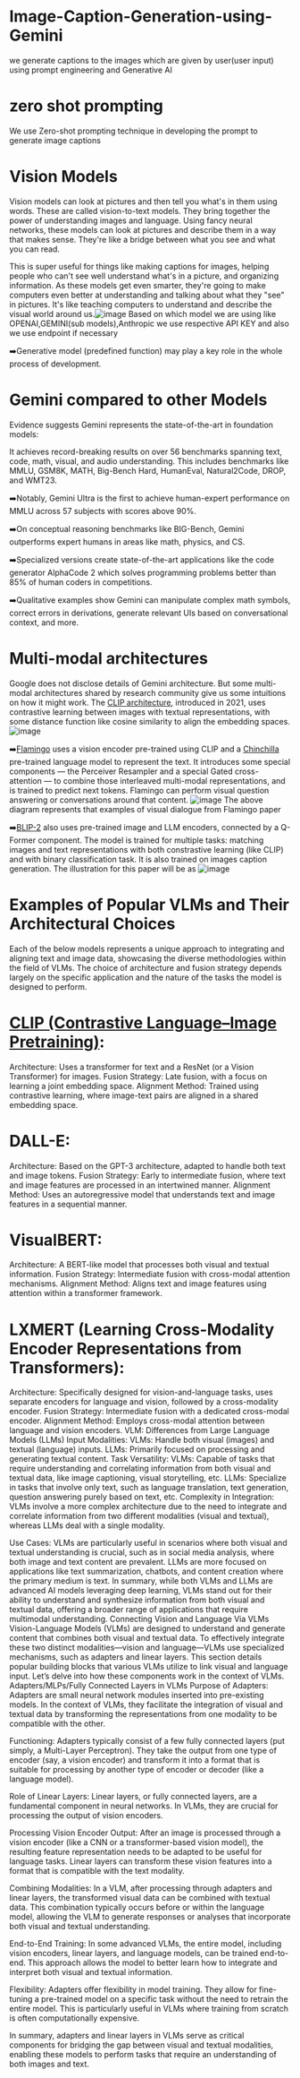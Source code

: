 # Image-Caption-Generation-using-Gemini
we generate captions to the images which are given by user(user input) using prompt engineering and Generative AI
# zero shot prompting
We use Zero-shot prompting technique in developing the prompt to generate image captions
# Vision Models
Vision models can look at pictures and then tell you what's in them using words. These are called vision-to-text models. They bring together the power of understanding images and language. Using fancy neural networks, these models can look at pictures and describe them in a way that makes sense. They're like a bridge between what you see and what you can read.

This is super useful for things like making captions for images, helping people who can't see well understand what's in a picture, and organizing information. As these models get even smarter, they're going to make computers even better at understanding and talking about what they "see" in pictures. It's like teaching computers to understand and describe the visual world around us.![image](https://github.com/Pavansomisetty21/Image-Caption-Generation-using-Gemini/assets/110320361/b8b48459-ecfb-42eb-b379-e82543a8334f)
Based on which model we are using like OPENAI,GEMINI(sub models),Anthropic we use respective API KEY and also we use endpoint if necessary 

➡️Generative model (predefined function) may play a key role in the whole process of development.
# Gemini compared to other Models
Evidence suggests Gemini represents the state-of-the-art in foundation models:

It achieves record-breaking results on over 56 benchmarks spanning text, code, math, visual, and audio understanding. This includes benchmarks like MMLU, GSM8K, MATH, Big-Bench Hard, HumanEval, Natural2Code, DROP, and WMT23.

➡️Notably, Gemini Ultra is the first to achieve human-expert performance on MMLU across 57 subjects with scores above 90%.

➡️On conceptual reasoning benchmarks like BIG-Bench, Gemini outperforms expert humans in areas like math, physics, and CS.

➡️Specialized versions create state-of-the-art applications like the code generator AlphaCode 2 which solves programming problems better than 85% of human coders in competitions.

➡️Qualitative examples show Gemini can manipulate complex math symbols, correct errors in derivations, generate relevant UIs based on conversational context, and more.
# Multi-modal architectures
Google does not disclose details of Gemini architecture. But some multi-modal architectures shared by research community give us some intuitions on how it might work.
The [CLIP architecture](https://openai.com/research/clip), introduced in 2021, uses contrastive learning between images with textual representations, with some distance function like cosine similarity to align the embedding spaces.
![image](https://github.com/Pavansomisetty21/Image-Caption-Generation-using-Gemini/assets/110320361/936ee54f-8143-4971-ae23-c75625ee545f)

➡️[Flamingo](https://arxiv.org/abs/2204.14198) uses a vision encoder pre-trained using CLIP and a [Chinchilla](https://arxiv.org/abs/2203.15556) pre-trained language model to represent the text. It introduces some special components — the Perceiver Resampler and a special Gated cross-attention — to combine those interleaved multi-modal representations, and is trained to predict next tokens. Flamingo can perform visual question answering or conversations around that content.
![image](https://github.com/Pavansomisetty21/Image-Caption-Generation-using-Gemini/assets/110320361/99b19882-8e9f-4ee7-abbf-cdfae495f99c)
The above diagram represents that examples of visual dialogue from Flamingo paper

➡️[BLIP-2](https://arxiv.org/abs/2301.12597) also uses pre-trained image and LLM encoders, connected by a Q-Former component. The model is trained for multiple tasks: matching images and text representations with both constrastive learning (like CLIP) and with binary classification task. It is also trained on images caption generation.
The illustration for this paper will be as ![image](https://github.com/Pavansomisetty21/Image-Caption-Generation-using-Gemini/assets/110320361/73ac1ea8-9778-48e6-8f8d-f0c3516f5afe)
# Examples of Popular VLMs and Their Architectural Choices
Each of the below models represents a unique approach to integrating and aligning text and image data, showcasing the diverse methodologies within the field of VLMs. The choice of architecture and fusion strategy depends largely on the specific application and the nature of the tasks the model is designed to perform.
# [CLIP (Contrastive Language–Image Pretraining)](https://openai.com/research/clip):
Architecture: Uses a transformer for text and a ResNet (or a Vision Transformer) for images.
Fusion Strategy: Late fusion, with a focus on learning a joint embedding space.
Alignment Method: Trained using contrastive learning, where image-text pairs are aligned in a shared embedding space.
# DALL-E:
Architecture: Based on the GPT-3 architecture, adapted to handle both text and image tokens.
Fusion Strategy: Early to intermediate fusion, where text and image features are processed in an intertwined manner.
Alignment Method: Uses an autoregressive model that understands text and image features in a sequential manner.
# VisualBERT:
Architecture: A BERT-like model that processes both visual and textual information.
Fusion Strategy: Intermediate fusion with cross-modal attention mechanisms.
Alignment Method: Aligns text and image features using attention within a transformer framework.
# LXMERT (Learning Cross-Modality Encoder Representations from Transformers):
Architecture: Specifically designed for vision-and-language tasks, uses separate encoders for language and vision, followed by a cross-modality encoder.
Fusion Strategy: Intermediate fusion with a dedicated cross-modal encoder.
Alignment Method: Employs cross-modal attention between language and vision encoders.
VLM: Differences from Large Language Models (LLMs)
Input Modalities:
VLMs: Handle both visual (images) and textual (language) inputs.
LLMs: Primarily focused on processing and generating textual content.
Task Versatility:
VLMs: Capable of tasks that require understanding and correlating information from both visual and textual data, like image captioning, visual storytelling, etc.
LLMs: Specialize in tasks that involve only text, such as language translation, text generation, question answering purely based on text, etc.
Complexity in Integration: VLMs involve a more complex architecture due to the need to integrate and correlate information from two different modalities (visual and textual), whereas LLMs deal with a single modality.

Use Cases: VLMs are particularly useful in scenarios where both visual and textual understanding is crucial, such as in social media analysis, where both image and text content are prevalent. LLMs are more focused on applications like text summarization, chatbots, and content creation where the primary medium is text.
In summary, while both VLMs and LLMs are advanced AI models leveraging deep learning, VLMs stand out for their ability to understand and synthesize information from both visual and textual data, offering a broader range of applications that require multimodal understanding.
Connecting Vision and Language Via VLMs
Vision-Language Models (VLMs) are designed to understand and generate content that combines both visual and textual data. To effectively integrate these two distinct modalities—vision and language—VLMs use specialized mechanisms, such as adapters and linear layers.
This section details popular building blocks that various VLMs utilize to link visual and language input. Let’s delve into how these components work in the context of VLMs.
Adapters/MLPs/Fully Connected Layers in VLMs
Purpose of Adapters: 
      Adapters are small neural network modules inserted into pre-existing models. In the context of VLMs, they facilitate the integration of visual and textual data by transforming the representations from one modality to be compatible with the other.

Functioning:
      Adapters typically consist of a few fully connected layers (put simply, a Multi-Layer Perceptron). They take the output from one type of encoder (say, a vision encoder) and transform it into a format that is suitable for processing by another type of encoder or decoder (like a language model).

Role of Linear Layers:
      Linear layers, or fully connected layers, are a fundamental component in neural networks. In VLMs, they are crucial for processing the output of vision encoders.

Processing Vision Encoder Output:
      After an image is processed through a vision encoder (like a CNN or a transformer-based vision model), the resulting feature representation needs to be adapted to be useful for language tasks. Linear layers can transform these vision features into a format that is compatible with the text modality.

Combining Modalities: 
      In a VLM, after processing through adapters and linear layers, the transformed visual data can be combined with textual data. This combination typically occurs before or within the language model, allowing the VLM to generate responses or analyses that incorporate both visual and textual understanding.

End-to-End Training: 
      In some advanced VLMs, the entire model, including vision encoders, linear layers, and language models, can be trained end-to-end. This approach allows the model to better learn how to integrate and interpret both visual and textual information.

Flexibility:
      Adapters offer flexibility in model training. They allow for fine-tuning a pre-trained model on a specific task without the need to retrain the entire model. This is particularly useful in VLMs where training from scratch is often computationally expensive.

In summary, adapters and linear layers in VLMs serve as critical components for bridging the gap between visual and textual modalities, enabling these models to perform tasks that require an understanding of both images and text.
